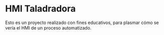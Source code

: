 # HMI Taladradora

Esto es un proyecto realizado con fines educativos, para plasmar cómo se vería el HMI de un proceso automatizado.
